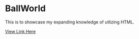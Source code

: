 # BallWorld

This is to showcase my expanding knowledge of utlizing HTML. 

[View Link Here](https://ashleyhackettcode.github.io/)
